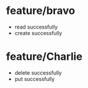 # feature/bravo

- read successfully
- create successfully

# feature/Charlie

 - delete successfully
 - put successfully
